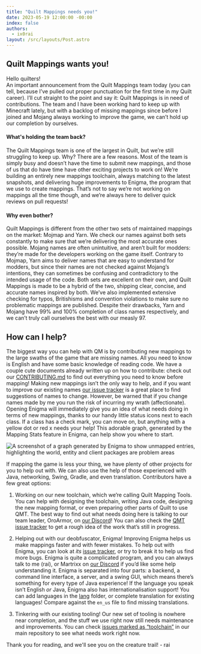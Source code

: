 ```yaml
---
title: "Quilt Mappings needs you!"
date: 2023-05-19 12:00:00 -00:00
index: false
authors:
  - ix0rai
layout: /src/layouts/Post.astro
---
```


## Quilt Mappings wants you!

Hello quilters!\
An important announcement from the Quilt Mappings team today (you can tell, because I’ve pulled out proper punctuation for the first time in my Quilt career). I’ll cut straight to the point and say it: Quilt Mappings is in need of contributions. The team and I have been working hard to keep up with Minecraft lately, but with a backlog of missing mappings since before I joined and Mojang always working to improve the game, we can’t hold up our completion by ourselves.

#### What's holding the team back?

The Quilt Mappings team is one of the largest in Quilt, but we’re still struggling to keep up. Why? There are a few reasons. Most of the team is simply busy and doesn’t have the time to submit new mappings, and those of us that do have time have other exciting projects to work on! We’re building an entirely new mappings toolchain, always matching to the latest snapshots, and delivering huge improvements to Enigma, the program that we use to create mappings. That’s not to say we’re not working on mappings all the time though, and we’re always here to deliver quick reviews on pull requests!

#### Why even bother?

Quilt Mappings is different from the other two sets of maintained mappings on the market: Mojmap and Yarn. We check our names against both sets constantly to make sure that we’re delivering the most accurate ones possible. Mojang names are often unintuitive, and aren’t built for modders: they’re made for the developers working on the game itself. Contrary to Mojmap, Yarn aims to deliver names that are easy to understand for modders, but since their names are not checked against Mojang’s intentions, they can sometimes be confusing and contradictory to the intended usage of the code. Both sets are excellent on their own, and Quilt Mappings is made to be a hybrid of the two, shipping clear, concise, and accurate names inspired by both. We’ve also implemented extensive checking for typos, Britishisms and convention violations to make sure no problematic mappings are published. Despite their drawbacks, Yarn and Mojang have 99% and 100% completion of class names respectively, and we can’t truly call ourselves the best with our measly 97.

## How can I help?

The biggest way you can help with QM is by contributing new mappings to the large swaths of the game that are missing names. All you need to know is English and have some basic knowledge of reading code. We have a couple cute documents already written up on how to contribute: check out our [CONTRIBUTING.md](https://github.com/QuiltMC/quilt-mappings/blob/1.20-pre2/CONTRIBUTING.md) to find out everything you need to know before mapping! Making new mappings isn’t the only way to help, and if you want to improve our existing names [our issue tracker](https://github.com/QuiltMC/quilt-mappings/issues) is a great place to find suggestions of names to change. However, be warned that if you change names made by me you run the risk of incurring my wrath (affectionate). Opening Enigma will immediately give you an idea of what needs doing in terms of new mappings, thanks to our handy little status icons next to each class. If a class has a check mark, you can move on, but anything with a yellow dot or red x needs your help! This adorable graph, generated by the Mapping Stats feature in Enigma, can help show you where to start.

![A screenshot of a graph generated by Enigma to show unmapped entries, highlighting the world, entity and client packages are problem areas](/assets/img/writing/blog/2023-05-19-qm-needs-you/2023-05-19-mapping-stats.png)

If mapping the game is less your thing, we have plenty of other projects for you to help out with. We can also use the help of those experienced with Java, networking, Swing, Gradle, and even translation.
Contributors have a few great options:
1. Working on our new toolchain, which we’re calling Quilt Mapping Tools. You can help with designing the toolchain, writing Java code, designing the new mapping format, or even preparing other parts of Quilt to use QMT. The best way to find out what needs doing here is talking to our team leader, OroArmor, on [our Discord](https://discord.quiltmc.org)! You can also check the [QMT issue tracker](https://github.com/QuiltMC/quilt-mapping-tools/issues) to get a rough idea of the work that’s still in progress.
2. Helping out with our deobfuscator, Enigma! Improving Enigma helps us make mappings faster and with fewer mistakes. To help out with Enigma, you can look at *its* [issue tracker](https://github.com/QuiltMC/enigma/issues), or try to break it to help us find more bugs. Enigma is quite a complicated program, and you can always talk to me (rai), or Martrixx on [our Discord](https://discord.quiltmc.org) if you’d like some help understanding it. Enigma is separated into four parts: a backend, a command line interface, a server, and a swing GUI, which means there’s something for every type of Java experience! If the language you speak isn’t English *or* Java, Enigma also has internationalisation support! You can add languages in the [lang](https://github.com/QuiltMC/enigma/tree/master/enigma/src/main/resources/lang) folder, or complete translation for existing languages! Compare against the `en_us` file to find missing translations.

3. Tinkering with our existing tooling! Our new set of tooling is nowhere near completion, and the stuff we use right now still needs maintenance and improvements. You can check [issues marked as “toolchain”](https://github.com/QuiltMC/quilt-mappings/issues?q=is%3Aissue+is%3Aopen+label%3A%22t%3A+toolchain%22) in our main repository to see what needs work right now.

Thank you for reading, and we'll see you on the creature trail!
\- rai
